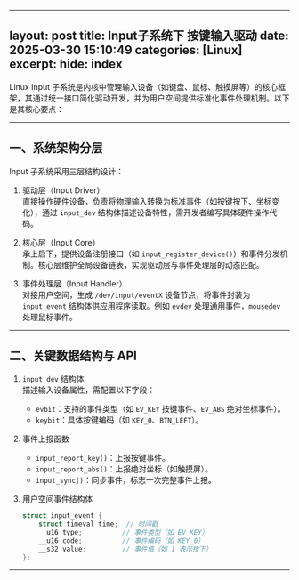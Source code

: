  ---
layout: post
title: Input子系统下 按键输入驱动
date: 2025-03-30 15:10:49
categories: [Linux]
excerpt: 
hide: index
---
 
 
 
Linux Input 子系统是内核中管理输入设备（如键盘、鼠标、触摸屏等）的核心框架，其通过统一接口简化驱动开发，并为用户空间提供标准化事件处理机制。以下是其核心要点：
 
---
 
## 一、系统架构分层 
Input 子系统采用三层结构设计：
1. 驱动层（Input Driver）  
   直接操作硬件设备，负责将物理输入转换为标准事件（如按键按下、坐标变化），通过 `input_dev` 结构体描述设备特性，需开发者编写具体硬件操作代码。
   
2. 核心层（Input Core）  
   承上启下，提供设备注册接口（如 `input_register_device()`）和事件分发机制。核心层维护全局设备链表，实现驱动层与事件处理层的动态匹配。
 
3. 事件处理层（Input Handler）  
   对接用户空间，生成 `/dev/input/eventX` 设备节点，将事件封装为 `input_event` 结构体供应用程序读取。例如 `evdev` 处理通用事件，`mousedev` 处理鼠标事件。
 
---
 
## 二、关键数据结构与 API 
1. `input_dev` 结构体  
   描述输入设备属性，需配置以下字段：
   - `evbit`：支持的事件类型（如 `EV_KEY` 按键事件、`EV_ABS` 绝对坐标事件）。
   - `keybit`：具体按键编码（如 `KEY_0`、`BTN_LEFT`）。
 
2. 事件上报函数  
   - `input_report_key()`：上报按键事件。
   - `input_report_abs()`：上报绝对坐标（如触摸屏）。
   - `input_sync()`：同步事件，标志一次完整事件上报。
 
3. 用户空间事件结构体  
   ```c 
   struct input_event {
       struct timeval time;  // 时间戳 
       __u16 type;          // 事件类型（如 EV_KEY）
       __u16 code;          // 事件编码（如 KEY_0）
       __s32 value;         // 事件值（如 1 表示按下）
   };
   ```
 
---
 